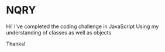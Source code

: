 # NQRY

Hi!
I've completed the coding challenge in JavaScript Using my understanding of classes as well as objects

Thanks!

